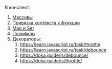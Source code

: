 В конспект:

1. [Массивы](https://learn.javascript.ru/array)
2. [Привязка контекста к функции](https://learn.javascript.ru/bind)
3. [Map и Set](https://learn.javascript.ru/map-set)
4. [Полифилы](https://learn.javascript.ru/polyfills)
5. Декораторы:
   1. https://learn.javascript.ru/task/throttle
   2. https://learn.javascript.ru/task/debounce
   3. https://doka.guide/js/debounce/
   4. https://doka.guide/js/throttle/
